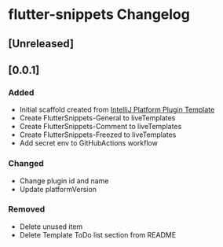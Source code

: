 <!-- Keep a Changelog guide -> https://keepachangelog.com -->

# flutter-snippets Changelog

## [Unreleased]

## [0.0.1]
### Added
- Initial scaffold created from [IntelliJ Platform Plugin Template](https://github.com/JetBrains/intellij-platform-plugin-template)
- Create FlutterSnippets-General to liveTemplates
- Create FlutterSnippets-Comment to liveTemplates
- Create FlutterSnippets-Freezed to liveTemplates
- Add secret env to GitHubActions workflow

### Changed
- Change plugin id and name
- Update platformVersion

### Removed
- Delete unused item
- Delete Template ToDo list section from README
